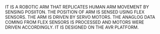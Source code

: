 IT IS A ROBOTIC ARM THAT REPLICATES HUMAN ARM MOVEMENT BY SENSING POSIITON.
THE POSITION OF ARM IS SENSED USING FLEX SENSORS.
THE ARM IS DRIVEN BY SERVO MOTORS.
THE ANAGLOG DATA COMING FROM FLEX SENSORS IS PROCESSED AND MOTORS WERE DRIVEN ACCORDINGLY.
IT IS DESIGNED ON THE AVR PLATFORM.

